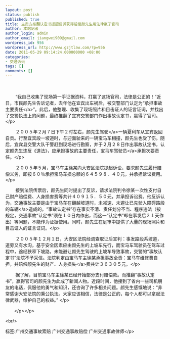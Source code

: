```yaml
---
layout: post
status: publish
published: true
title: 主责方推翻认定书提起反诉获得赔偿颜先生用法律赢了官司
author: 本站记者
author_login: admin
author_email: jiangwei909@gmail.com
wordpress_id: 956
wordpress_url: http://www.gzjtlaw.com/?p=956
date: 2011-05-29 09:14:24.000000000 +08:00
categories:
- 交通诉讼
tags: []
comments: []
---
```

<p><p>　　<p>　　 &ldquo;我自己收集了现场第一手证据资料，打赢了这场官司，法律是公正的！&rdquo;近日，市民颜先生告诉记者，去年他在宜宾出车祸后，被交警部门认定为&ldquo;承担事故<a>主要责任<&#47;a>&rdquo;。此后，他整理、收集了现场照片和目击证人的证言证词，并找出了交警执法上的问题，最终推翻了宜宾交警部门作出事故认定书，赢得了官司。<&#47;p><p>　　 ２００５年２月７日下午２时左右，颜先生<a>驾驶<&#47;a>一辆夏利车从宜宾返回自贡。行至宜宾段一坡道时，与迎面驶来的一辆宝马车相撞，颜先生也受了伤。随后，宜宾县交警大队干警赶到现场进行勘察，并于２月２８日作出事故认定书，认定颜先生违反《道法》，应承担事故的主要责任，宝马车<a>驾驶员<&#47;a>承担次要责任。<&#47;p><p>　　 ２００５年５月，宝马车主徐某向大安区法院提起诉讼，要求颜先生履行赔偿义务，即按６０％承担宝马车损总额的６４５９８．４０元，并承担诉讼费用。<&#47;p><p>　　 接到法院传票后，颜先生同时提出了反诉，请求法院判令徐某一次性支付自己财产赔偿费、人身损害费等共计４０９１５．５０元，并承担诉讼费。他反诉认为，交通事故主要是由于宝马车在翻越坡道时，未减速、未避让已先驶入障碍路段的<a>车辆<&#47;a>造成的。&ldquo;事故认定书&rdquo;存在事实不清、责任划分不当、程序违法（按规定，交通事故&ldquo;认定书&rdquo;须在１０日内作出，而这一&ldquo;认定书&rdquo;却在事发后２１天作出）等问题，不能作为证据使用。同时，颜先生在庭审中提供了大量的现场照片和目击证人的证言证词。<&#47;p><p>　　 ２００５年１２月１日，大安区法院经调查取证后宣判：事发路段系坡道，道旁又有水沟，基于安全因素应由颜先生的上坡车先行，而宝马车驾驶员在驾车过程中，途经狭窄下坡路，未能避让颜先生驾驶的上坡车导致事故，交警的&ldquo;事故认定书&rdquo;法院不予采信。法院判定由宝马车主徐某承担事故全责：宝马车维修费自担，并赔偿颜先生的财产、人身<a>损失<&#47;a>费共计３６３０５元。<&#47;p><p>　　 据了解，目前宝马车主徐某已经开始部分支付赔偿款。而推翻&ldquo;事故认定书&rdquo;，赢得官司的颜先生为此成了新闻人物。近段时间，他接到了省内一些司机朋友的电话，佩服他的勇气和知识，还咨询了许多相关问题。颜先生感慨地说：&ldquo;非常感谢大安法院的秉公执法。大家应该相信，法律是公正的，每个人都可以拿起法律武器，维护自己的权益。&rdquo; <&#47;p><p>　　<&#47;p><&#47;p><br&#47;><p>标签:广州交通事故索赔 广州交通事故赔偿 广州交通事故律师<&#47;p>

